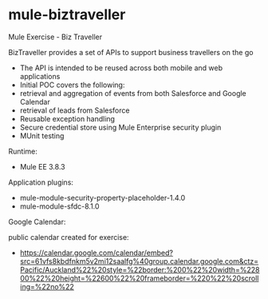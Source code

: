 # mule-biztraveller
Mule Exercise - Biz Traveller

BizTraveller provides a set of APIs to support business travellers on the go
- The API is intended to be reused across both mobile and web applications
- Initial POC covers the following:
- retrieval and aggregation of events from both Salesforce and Google Calendar
- retrieval of leads from Salesforce
- Reusable exception handling
- Secure credential store using Mule Enterprise security plugin
- MUnit testing

Runtime:
- Mule EE 3.8.3

Application plugins:                                              
- mule-module-security-property-placeholder-1.4.0               
- mule-module-sfdc-8.1.0  

Google Calendar:

public calendar created for exercise:
- https://calendar.google.com/calendar/embed?src=61vfs8kbdfnkm5v2mi12saalfg%40group.calendar.google.com&ctz=Pacific/Auckland%22%20style=%22border:%200%22%20width=%22800%22%20height=%22600%22%20frameborder=%220%22%20scrolling=%22no%22

